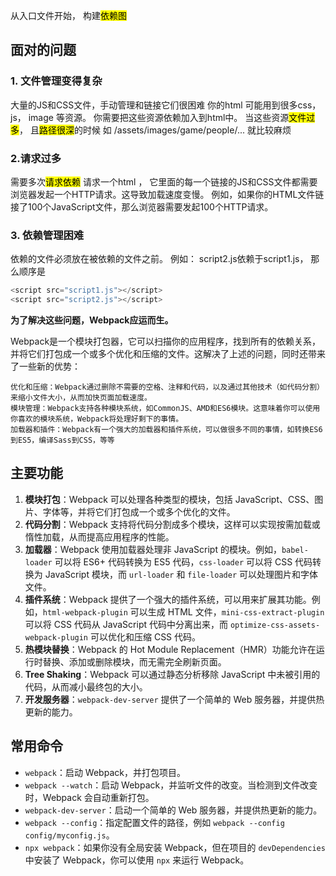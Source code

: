从入口文件开始， 构建<mark>依赖图</mark>

## 面对的问题
### 1. 文件管理变得复杂
大量的JS和CSS文件，手动管理和链接它们很困难
你的html 可能用到很多css， js， image 等资源。 你需要把这些资源依赖加入到html中。 
当这些资源<mark>文件过多</mark>， 且<mark>路径很深</mark>的时候 如 /assets/images/game/people/...  就比较麻烦
### 2.请求过多 
需要多次<mark>请求依赖</mark>
请求一个html ， 它里面的每一个链接的JS和CSS文件都需要浏览器发起一个HTTP请求。这导致加载速度变慢。
例如，如果你的HTML文件链接了100个JavaScript文件，那么浏览器需要发起100个HTTP请求。

### 3. 依赖管理困难
依赖的文件必须放在被依赖的文件之前。
例如： script2.js依赖于script1.js，  那么顺序是
```js
<script src="script1.js"></script>
<script src="script2.js"></script>
```

**为了解决这些问题，Webpack应运而生。**

Webpack是一个模块打包器，它可以扫描你的应用程序，找到所有的依赖关系，并将它们打包成一个或多个优化和压缩的文件。这解决了上述的问题，同时还带来了一些新的优势：

    优化和压缩：Webpack通过删除不需要的空格、注释和代码，以及通过其他技术（如代码分割）来缩小文件大小，从而加快页面加载速度。
    模块管理：Webpack支持各种模块系统，如CommonJS、AMD和ES6模块。这意味着你可以使用你喜欢的模块系统，Webpack将处理好剩下的事情。
    加载器和插件：Webpack有一个强大的加载器和插件系统，可以做很多不同的事情，如转换ES6到ES5，编译Sass到CSS，等等



## 主要功能

1. **模块打包**：Webpack 可以处理各种类型的模块，包括 JavaScript、CSS、图片、字体等，并将它们打包成一个或多个优化的文件。
2. **代码分割**：Webpack 支持将代码分割成多个模块，这样可以实现按需加载或惰性加载，从而提高应用程序的性能。
3. **加载器**：Webpack 使用加载器处理非 JavaScript 的模块。例如，`babel-loader` 可以将 ES6+ 代码转换为 ES5 代码，`css-loader` 可以将 CSS 代码转换为 JavaScript 模块，而 `url-loader` 和 `file-loader` 可以处理图片和字体文件。
4. **插件系统**：Webpack 提供了一个强大的插件系统，可以用来扩展其功能。例如，`html-webpack-plugin` 可以生成 HTML 文件，`mini-css-extract-plugin` 可以将 CSS 代码从 JavaScript 代码中分离出来，而 `optimize-css-assets-webpack-plugin` 可以优化和压缩 CSS 代码。
5. **热模块替换**：Webpack 的 Hot Module Replacement（HMR）功能允许在运行时替换、添加或删除模块，而无需完全刷新页面。
6. **Tree Shaking**：Webpack 可以通过静态分析移除 JavaScript 中未被引用的代码，从而减小最终包的大小。
7. **开发服务器**：`webpack-dev-server` 提供了一个简单的 Web 服务器，并提供热更新的能力。

## 常用命令

- `webpack`：启动 Webpack，并打包项目。
- `webpack --watch`：启动 Webpack，并监听文件的改变。当检测到文件改变时，Webpack 会自动重新打包。
- `webpack-dev-server`：启动一个简单的 Web 服务器，并提供热更新的能力。
- `webpack --config`：指定配置文件的路径，例如 `webpack --config config/myconfig.js`。
- `npx webpack`：如果你没有全局安装 Webpack，但在项目的 `devDependencies` 中安装了 Webpack，你可以使用 `npx` 来运行 Webpack。

